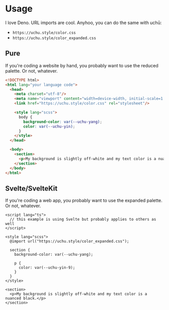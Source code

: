 # Usage

I love Deno. URL imports are cool. Anyhoo, you can do the same with uchū:

- `https://uchu.style/color.css`
- `https://uchu.style/color_expanded.css`



## Pure

If you're coding a website by hand, you probably want to use the reduced palette. Or not, whatever.

```html
<!DOCTYPE html>
<html lang="your language code">
  <head>
    <meta charset="utf-8"/>
    <meta name="viewport" content="width=device-width, initial-scale=1.0"/>
    <link href="https://uchu.style/color.css" rel="stylesheet"/>

    <style lang="scss">
      body {
        background-color: var(--uchu-yang);
        color: var(--uchu-yin);
      }
    </style>
  </head>

  <body>
    <section>
      <p>My background is slightly off-white and my text color is a nuanced black.</p>
    </section>
  </body>
</html>
```



## Svelte/SvelteKit

If you're coding a web app, you probably want to use the expanded palette. Or not, whatever.

```svelte
<script lang="ts">
  // this example is using Svelte but probably applies to others as well
</script>

<style lang="scss">
  @import url("https://uchu.style/color_expanded.css");

  section {
    background-color: var(--uchu-yang);

    p {
      color: var(--uchu-yin-9);
    }
  }
</style>

<section>
  <p>My background is slightly off-white and my text color is a nuanced black.</p>
</section>
```

